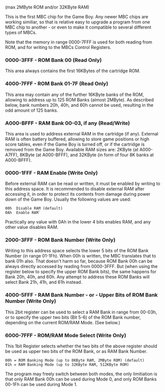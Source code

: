 (max 2MByte ROM and/or 32KByte RAM)

This is the first MBC chip for the Game Boy. Any newer MBC chips are
working similiar, so that is relative easy to upgrade a program from one
MBC chip to another - or even to make it compatible to several different
types of MBCs.

Note that the memory in range 0000-7FFF is used for both reading from
ROM, and for writing to the MBCs Control Registers.

### 0000-3FFF - ROM Bank 00 (Read Only)

This area always contains the first 16KBytes of the cartridge ROM.

### 4000-7FFF - ROM Bank 01-7F (Read Only)

This area may contain any of the further 16KByte banks of the ROM,
allowing to address up to 125 ROM Banks (almost 2MByte). As described
below, bank numbers 20h, 40h, and 60h cannot be used, resulting in the
odd amount of 125 banks.

### A000-BFFF - RAM Bank 00-03, if any (Read/Write)

This area is used to address external RAM in the cartridge (if any).
External RAM is often battery buffered, allowing to store game positions
or high score tables, even if the Game Boy is turned off, or if the
cartridge is removed from the Game Boy. Available RAM sizes are: 2KByte
(at A000-A7FF), 8KByte (at A000-BFFF), and 32KByte (in form of four 8K
banks at A000-BFFF).

### 0000-1FFF - RAM Enable (Write Only)

Before external RAM can be read or written, it must be enabled by
writing to this address space. It is recommended to disable external RAM
after accessing it, in order to protect its contents from damage during
power down of the Game Boy. Usually the following values are used:

```
00h  Disable RAM (default)
0Ah  Enable RAM`
```

Practically any value with 0Ah in the lower 4 bits enables RAM, and any
other value disables RAM.

### 2000-3FFF - ROM Bank Number (Write Only)

Writing to this address space selects the lower 5 bits of the ROM Bank
Number (in range 01-1Fh). When 00h is written, the MBC translates that
to bank 01h also. That doesn't harm so far, because ROM Bank 00h can be
always directly accessed by reading from 0000-3FFF. But (when using the
register below to specify the upper ROM Bank bits), the same happens for
Bank 20h, 40h, and 60h. Any attempt to address these ROM Banks will
select Bank 21h, 41h, and 61h instead.

### 4000-5FFF - RAM Bank Number - or - Upper Bits of ROM Bank Number (Write Only)

This 2bit register can be used to select a RAM Bank in range from
00-03h, or to specify the upper two bits (Bit 5-6) of the ROM Bank
number, depending on the current ROM/RAM Mode. (See below.)

### 6000-7FFF - ROM/RAM Mode Select (Write Only)

This 1bit Register selects whether the two bits of the above register
should be used as upper two bits of the ROM Bank, or as RAM Bank Number.

```
00h = ROM Banking Mode (up to 8KByte RAM, 2MByte ROM) (default)
01h = RAM Banking Mode (up to 32KByte RAM, 512KByte ROM)
```

The program may freely switch between both modes, the only limitiation
is that only RAM Bank 00h can be used during Mode 0, and only ROM Banks
00-1Fh can be used during Mode 1.

